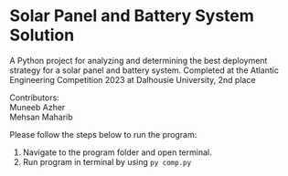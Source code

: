 # Solar Panel and Battery System Solution

A Python project for analyzing and determining the best deployment strategy for a solar panel and battery system. Completed at the Atlantic Engineering Competition 2023 at Dalhousie University, 2nd place

Contributors:<br/>
Muneeb Azher<br/>
Mehsan Maharib


Please follow the steps below to run the program:

1) Navigate to the program folder and open terminal.
2) Run program in terminal by using `py comp.py`
